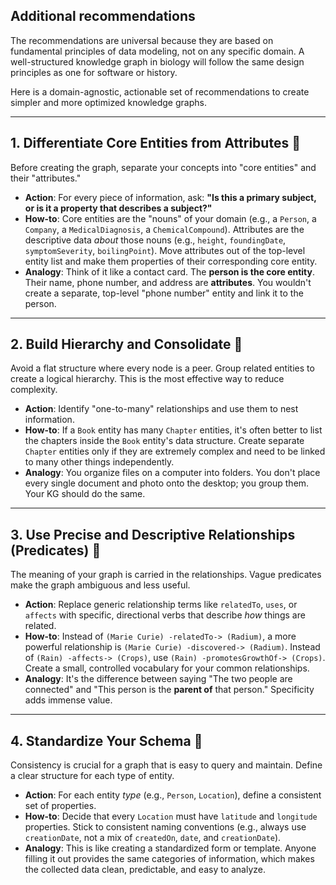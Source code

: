 
## Additional recommendations

The recommendations are universal because they are based on fundamental principles of data modeling, not on any specific domain. A well-structured knowledge graph in biology will follow the same design principles as one for software or history.

Here is a domain-agnostic, actionable set of recommendations to create simpler and more optimized knowledge graphs.

---

## 1. Differentiate Core Entities from Attributes 🎯

Before creating the graph, separate your concepts into "core entities" and their "attributes."

* **Action**: For every piece of information, ask: **"Is this a primary subject, or is it a property that describes a subject?"**
* **How-to**: Core entities are the "nouns" of your domain (e.g., a `Person`, a `Company`, a `MedicalDiagnosis`, a `ChemicalCompound`). Attributes are the descriptive data *about* those nouns (e.g., `height`, `foundingDate`, `symptomSeverity`, `boilingPoint`). Move attributes out of the top-level entity list and make them properties of their corresponding core entity.
* **Analogy**: Think of it like a contact card. The **person is the core entity**. Their name, phone number, and address are **attributes**. You wouldn't create a separate, top-level "phone number" entity and link it to the person.

---

## 2. Build Hierarchy and Consolidate 📂

Avoid a flat structure where every node is a peer. Group related entities to create a logical hierarchy. This is the most effective way to reduce complexity.

* **Action**: Identify "one-to-many" relationships and use them to nest information.
* **How-to**: If a `Book` entity has many `Chapter` entities, it's often better to list the chapters inside the `Book` entity's data structure. Create separate `Chapter` entities only if they are extremely complex and need to be linked to many other things independently.
* **Analogy**: You organize files on a computer into folders.  You don't place every single document and photo onto the desktop; you group them. Your KG should do the same.

---

## 3. Use Precise and Descriptive Relationships (Predicates) 🔗

The meaning of your graph is carried in the relationships. Vague predicates make the graph ambiguous and less useful.

* **Action**: Replace generic relationship terms like `relatedTo`, `uses`, or `affects` with specific, directional verbs that describe *how* things are related.
* **How-to**: Instead of `(Marie Curie) -relatedTo-> (Radium)`, a more powerful relationship is `(Marie Curie) -discovered-> (Radium)`. Instead of `(Rain) -affects-> (Crops)`, use `(Rain) -promotesGrowthOf-> (Crops)`. Create a small, controlled vocabulary for your common relationships.
* **Analogy**: It's the difference between saying "The two people are connected" and "This person is the **parent of** that person." Specificity adds immense value.

---

## 4. Standardize Your Schema 📝

Consistency is crucial for a graph that is easy to query and maintain. Define a clear structure for each type of entity.

* **Action**: For each entity *type* (e.g., `Person`, `Location`), define a consistent set of properties.
* **How-to**: Decide that every `Location` must have `latitude` and `longitude` properties. Stick to consistent naming conventions (e.g., always use `creationDate`, not a mix of `createdOn`, `date`, and `creationDate`).
* **Analogy**: This is like creating a standardized form or template. Anyone filling it out provides the same categories of information, which makes the collected data clean, predictable, and easy to analyze.